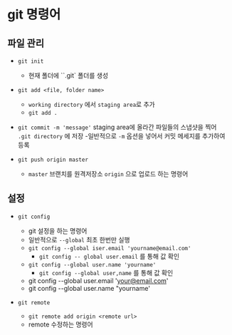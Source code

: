 # git 명령어

## 파일 관리

- `git init`
    - 현재 폴더에 ``.git` 폴더를 생성

- `git add <file, folder name> `
    - `working directory` 에서 `staging area`로 추가
    - `git add .`

- `git commit -m 'message'`
    staging area에 올라간 파일들의 스냅샷을 찍어 ` .git directory` 에 저장
    -일반적으로 `-m` 옵션을 넣어서 커밋 메세지를 추가하여 등록

- `git push origin master`
    - `master` 브랜치를 원격저장소 `origin` 으로 업로드 하는 명령어

## 설정

- `git config` 
    - git 설정을 하는 명령어
    - 일반적으로 `--global` 최초 한번만 실행
    - `git config --global iser.email 'yourname@email.com'`
        - `git config -- global user.email` 를 통해 값 확인
    - `git config --global user.name 'yourname'`
        - `git config --global user,name` 를 통해 값 확인
    - git config --global user.email 'your@email.com'
    - git config --global user.name "yourname'

- `git remote`
     - `git remote add origin <remote url>`
     -  remote 수정하는 명령어
